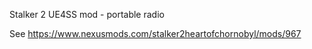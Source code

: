 Stalker 2 UE4SS mod - portable radio

See https://www.nexusmods.com/stalker2heartofchornobyl/mods/967